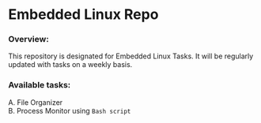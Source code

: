# Embedded Linux Repo
### Overview:
This repository is designated for Embedded Linux Tasks. It will be regularly updated with tasks on a weekly basis.

### Available tasks:
A. File Organizer  
B. Process Monitor using `Bash script`  
